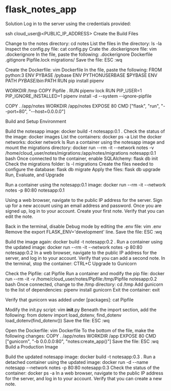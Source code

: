 # flask_notes_app

Solution
Log in to the server using the credentials provided:

ssh cloud_user@<PUBLIC_IP_ADDRESS>
Create the Build Files

Change to the notes directory:
cd notes
List the files in the directory:
ls -la
Inspect the config.py file:
cat config.py
Crate the .dockerignore file:
vim .dockerignore
In the file, paste the following:
.dockerignore
Dockerfile
.gitignore
Pipfile.lock
migrations/
Save the file:
ESC
:wq

Create the Dockerfile:
vim Dockerfile
In the file, paste the following:
FROM python:3
ENV PYBASE /pybase
ENV PYTHONUSERBASE $PYBASE
ENV PATH $PYBASE/bin:$PATH
RUN pip install pipenv

WORKDIR /tmp
COPY Pipfile .
RUN pipenv lock
RUN PIP_USER=1 PIP_IGNORE_INSTALLED=1 pipenv install -d --system --ignore-pipfile

COPY . /app/notes
WORKDIR /app/notes
EXPOSE 80
CMD ["flask", "run", "--port=80", "--host=0.0.0.0"]


Build and Setup Environment

Build the notesapp image:
docker build -t notesapp:0.1 .
Check the status of the image:
docker images
List the containers:
docker ps -a
List the docker networks:
docker network ls
Run a container using the notesapp image and mount the migrations directory:
docker run --rm -it --network notes -v /home/cloud_user/notes/migrations:/app/notes/migrations notesapp:0.1 bash
Once connected to the container, enable SQLAlchemy:
flask db init
Check the migrations folder:
ls -l migrations
Create the files needed to configure the database:
flask db migrate
Apply the files:
flask db upgrade
Run, Evaluate, and Upgrade

Run a container using the notesapp:0.1 image:
docker run --rm -it --network notes -p 80:80 notesapp:0.1

Using a web browser, navigate to the public IP address for the server.
Sign up for a new account using an email address and password.
Once you are signed up, log in to your account.
Create your first note.
Verify that you can edit the note.

Back in the terminal, disable Debug mode by editing the .env file:
vim .env
Remove the export FLASK_ENV='development' line.
Save the file:
ESC
:wq


Build the image again:
docker build -t notesapp:0.2 .
Run a container using the updated image:
docker run --rm -it --network notes -p 80:80 notesapp:0.2
In a web browser, navigate to the public IP address for the server, and log in to your account.
Verify that you can add a second note.
In the terminal, stop the container:
CTRL+C
Upgrade to Gunicorn

Check the Pipfile:
cat Pipfile
Run a container and modify the pip file:
docker run --rm -it -v /home/cloud_user/notes/Pipfile:/tmp/Pipfile notesapp:0.2 bash
Once connected, change to the /tmp directory:
cd /tmp
Add gunicorn to the list of dependencies:
pipenv install gunicorn
Exit the container:
exit

Verify that gunicorn was added under [packages]:
cat Pipfile

Modify the init.py script:
vim __init__.py
Beneath the import section, add the following:
from dotenv import load_dotenv, find_dotenv
load_dotenv(find_dotenv())
Save the file:
ESC
:wq

Open the Dockerfile:
vim Dockerfile
To the bottom of the file, make the following changes:
COPY . /app/notes
WORKDIR /app
EXPOSE 80
CMD ["gunicorn", "-b 0.0.0.0:80", "notes:create_app()"]
Save the file:
ESC
:wq
Build a Production Image

Build the updated notesapp image:
docker build -t notesapp:0.3 .
Run a detached container using the updated image:
docker run -d --name notesapp --network notes -p 80:80 notesapp:0.3
Check the status of the container:
docker ps -a
In a web browser, navigate to the public IP address for the server, and log in to your account.
Verify that you can create a new note.
